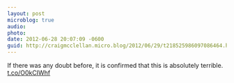 ```yaml
---
layout: post
microblog: true
audio: 
photo: 
date: 2012-06-28 20:07:09 -0600
guid: http://craigmcclellan.micro.blog/2012/06/29/t218525986097086464.html
---
```

If there was any doubt before, it is confirmed that this is absolutely terrible.  [t.co/O0kCIWhf](http://t.co/O0kCIWhf)
